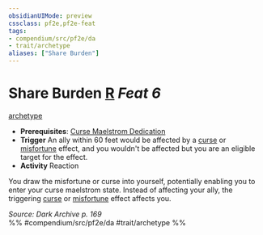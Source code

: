 ```yaml
---
obsidianUIMode: preview
cssclass: pf2e,pf2e-feat
tags:
- compendium/src/pf2e/da
- trait/archetype
aliases: ["Share Burden"]
---
```

# Share Burden  [R](rules/core-rulebook/chapter-9-playing-the-game.md#Actions "Reaction") *Feat 6*  
[archetype](rules/traits/archetype.md)  

- **Prerequisites**: [Curse Maelstrom Dedication](compendium/feats/curse-maelstrom-dedication-da.md)
- **Trigger** An ally within 60 feet would be affected by a [curse](rules/traits/curse.md) or [misfortune](rules/traits/misfortune.md) effect, and you wouldn't be affected but you are an eligible target for the effect.
- **Activity** Reaction

You draw the misfortune or curse into yourself, potentially enabling you to enter your curse maelstrom state. Instead of affecting your ally, the triggering [curse](rules/traits/curse.md) or [misfortune](rules/traits/misfortune.md) effect affects you.

*Source: Dark Archive p. 169*  
%% #compendium/src/pf2e/da #trait/archetype %%